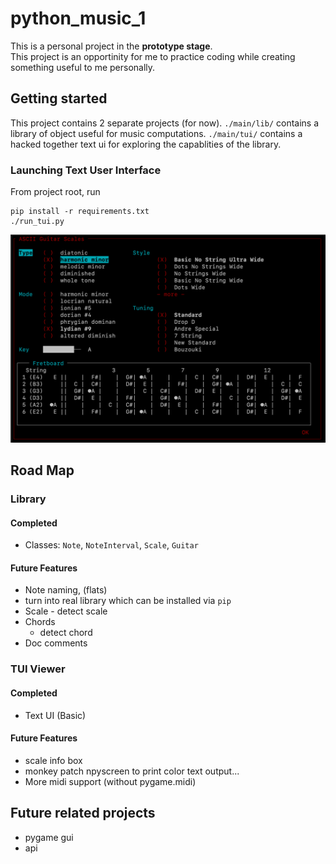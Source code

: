 # python_music_1

This is a personal project in the **prototype stage**.  
This project is an opportinity for me to practice coding while creating something useful to me personally.

## Getting started
This project contains 2 separate projects (for now).
`./main/lib/` contains a library of object useful for music computations.
`./main/tui/` contains a hacked together text ui for exploring the capablities of the library.  
### Launching Text User Interface
From project root, run

```
pip install -r requirements.txt
./run_tui.py
```
![image info](readme_images/tui_example_1.png)

## Road Map

### Library

#### Completed
- Classes: `Note`, `NoteInterval`, `Scale`, `Guitar`


#### Future Features
- Note naming, (flats)
- turn into real library which can be installed via `pip`
- Scale - detect scale
- Chords
	- detect chord
- Doc comments

### TUI Viewer

#### Completed
- Text UI (Basic)

#### Future Features
- scale info box
- monkey patch npyscreen to print color text output...
- More midi support (without pygame.midi)

## Future related projects
- pygame gui
- api




